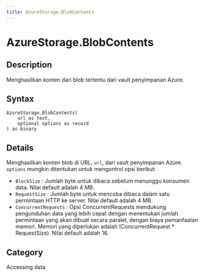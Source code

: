 ```yaml
---
title: AzureStorage.BlobContents
---
```


# AzureStorage.BlobContents


## Description

Menghasilkan konten dari blob tertentu dari vault penyimpanan Azure.


## Syntax

```powerquery
AzureStorage.BlobContents(
    url as text,
    optional options as record
) as binary
```


## Details

Menghasilkan konten blob di URL, <code>url</code>, dari vault penyimpanan Azure. <code>options</code> mungkin ditentukan untuk mengontrol opsi berikut:    <ul><li><code>BlockSize</code> : Jumlah byte untuk dibaca sebelum menunggu konsumen data. Nilai default adalah 4 MB.</li><li><code>RequestSize</code> : Jumlah byte untuk mencoba dibaca dalam satu permintaan HTTP ke server. Nilai default adalah 4 MB.</li><li><code>ConcurrentRequests</code> : Opsi ConcurrentRequests mendukung pengunduhan data yang lebih cepat dengan menentukan jumlah permintaan yang akan dibuat secara paralel, dengan biaya pemanfaatan memori. Memori yang diperlukan adalah (ConcurrentRequest \* RequestSize). Nilai default adalah 16.</li></ul>



## Category
Accessing data
